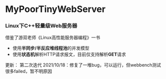 # MyPoorTinyWebServer
### Linux下C++轻量级Web服务器
借鉴了游双老师《Linux高性能服务器编程》一书
* 使用**半同步/半反应堆线程池**的并发模型
* 使用**状态机**解析HTTP请求报文，目前仅支持解析**GET**请求

更新：
第二次迭代 2021/10/18：修复了一堆bug，可以运行，但webbench测试很多failed，暂不明原因
